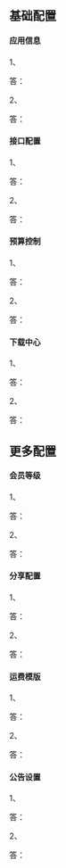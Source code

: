 ## 基础配置

#### 应用信息

1、

答：

2、

答：

#### 接口配置

1、

答：

2、

答：

#### 预算控制

1、

答：

2、

答：

#### 下载中心

1、

答：

2、

答：

## 更多配置

#### 会员等级

1、

答：

2、

答：

#### 分享配置

1、

答：

2、

答：

#### 运费模版

1、

答：

2、

答：

#### 公告设置

1、

答：

2、

答：

